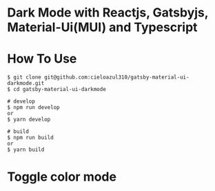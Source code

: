 # Dark Mode with Reactjs, Gatsbyjs, Material-Ui(MUI) and Typescript

# How To Use
```
$ git clone git@github.com:cieloazul310/gatsby-material-ui-darkmode.git
$ cd gatsby-material-ui-darkmode

# develop
$ npm run develop
or
$ yarn develop

# build
$ npm run build
or 
$ yarn build
```

# Toggle color mode
